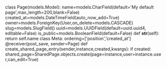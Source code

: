 class Page(models.Model):
    name=models.CharField(default='My default page',max_length=200,blank=False)
    created_at=models.DateTimeField(auto_now_add=True)
    owner=models.ForeignKey(User,on_delete=models.CASCADE)
    slug=models.SlugField()
    uuid=models.UUIDField(default=uuid.uuid4, editable=False)
    is_public=models.BooleanField(default=False)
    def __str__(self):  
        return self.name
    class Meta:
        ordering=['position','created_at']
@receiver(post_save, sender=Page)
def create_shared_page_entry(sender,instance,created,kwargs):
    if created:
        shared_page=SharedPage.objects.create(page=instance,user=instance.user,can_edit=True)
